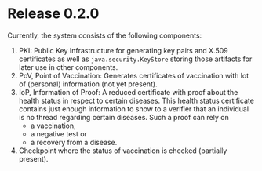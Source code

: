 # Release 0.2.0
Currently, the system consists of the following components:

 1.  PKI: Public Key Infrastructure for generating key pairs and X.509 certificates as well as `java.security.KeyStore` storing those artifacts for later use in other components.
 2.  PoV, Point of Vaccination: Generates certificates of vaccination with lot of (personal) information (not yet present).
 3.  IoP, Information of Proof: A reduced certificate with proof about the health status in respect to certain diseases. This health status certificate contains just enough information to show to a verifier that an individual is no thread regarding certain diseases. Such a proof can rely on
		-   a vaccination,
		-   a negative test or
		-   a recovery from a disease.
 4.  Checkpoint where the status of vaccination is checked (partially present).

